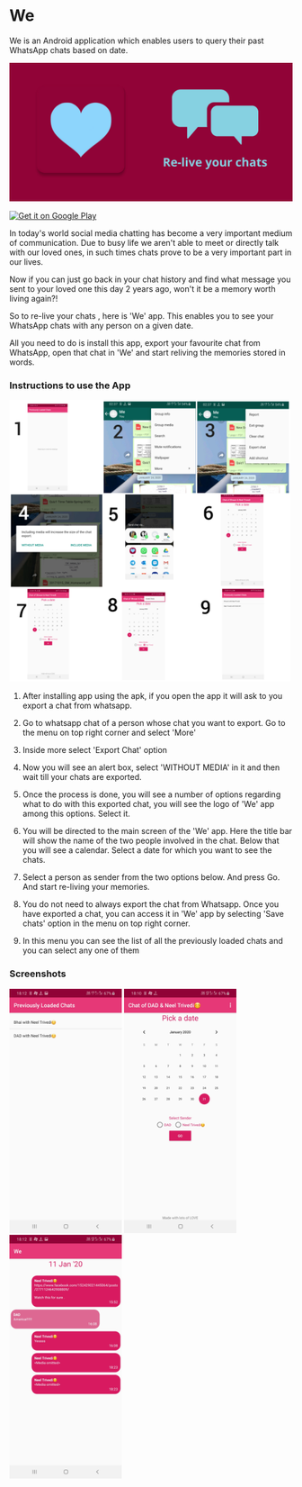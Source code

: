 # We

We is an Android application which enables users to query their past WhatsApp chats based on date.


<img src = 'Screeshots/Re-live your chats.png' width = 'inline'/>

<a href='https://play.google.com/store/apps/details?id=com.abc.we'><img alt='Get it on Google Play' src='https://play.google.com/intl/en_us/badges/images/generic/en_badge_web_generic.png' height = "100"/></a>

In today's world social media chatting has become a very important medium of communication. Due to busy life we aren't able to meet or directly talk with our loved ones, in such times chats prove to be a very important part in our lives.

Now if you can just go back in your chat history and find what message you sent to your loved one this day 2 years ago, won't it be a memory worth living again?!

So to re-live your chats , here is 'We' app. This enables you to see your WhatsApp chats with any person on a given date.

All you need to do is install this app, export your favourite chat from WhatsApp, open that chat in 'We' and start reliving the memories stored in words.

### Instructions to use the App

<img src = "Screeshots/We_steps.jpg" width = '500' />

1. After installing app using the apk, if you open the app it will ask to you export a chat from whatsapp.

2. Go to whatsapp chat of a person whose chat you want to export. Go to the menu on top right corner and select 'More'

3. Inside more select 'Export Chat' option

4. Now you will see an alert box, select 'WITHOUT MEDIA' in it and then wait till your chats are exported.

5. Once the process is done, you will see a number of options regarding what to do with this exported chat, you will see the logo of 'We' app among this options. Select it.

6. You will be directed to the main screen of the 'We' app. Here the title bar will show the name of the two people involved in the chat. Below that you will see a calendar. Select a date for which you want to see the chats.

7. Select a person as sender from the two options below. And press Go. And start re-living your memories.

8. You do not need to always export the chat from Whatsapp. Once you have exported a chat, you can access it in 'We' app by selecting 'Save chats' option in the menu on top right corner.

9. In this menu you can see the list of all the previously loaded chats and you can select any one of them

### Screenshots

<img src = 'Screeshots/We_1.jpg' width = '200' />
<img src = 'Screeshots/We_2.jpg' width = '200' />
<img src = 'Screeshots/We_3.jpg' width = '200' />
